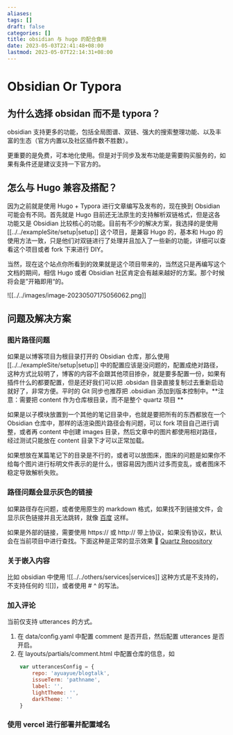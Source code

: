 ```yaml
---
aliases: 
tags: []
draft: false
categories: []
title: obsidian 与 hugo 的配合食用
date: 2023-05-03T22:41:48+08:00
lastmod: 2023-05-07T22:14:31+08:00
---
```


# Obsidian Or Typora 

## 为什么选择 obsidan 而不是 typora？

obsidian 支持更多的功能，包括全局图谱、双链、强大的搜索整理功能、以及丰富的生态（官方内置以及社区插件数不胜数）。

更重要的是免费，可本地化使用。但是对于同步及发布功能是需要购买服务的，如果有条件还是建议支持一下官方的。

## 怎么与 Hugo 兼容及搭配？

因为之前就是使用 Hugo + Typora 进行文章编写及发布的，现在换到 Obsidian 可能会有不同。首先就是 Hugo 目前还无法原生的支持解析双链格式，但是这各功能又是 Obsidian 比较核心的功能。目前有不少的解决方案，我选择的是使用 [[../../exampleSite/setup|setup]] 这个项目，是兼容 Hugo 的，基本和 Hugo 的使用方法一致，只是他们对双链进行了处理并且加入了一些新的功能，详细可以查看这个项目或者 fork 下来进行 DIY。

当然，现在这个站点你所看到的效果就是这个项目带来的，当然这只是再编写这个文档的期间，相信 Hugo 或者 Obsidian 社区肯定会有越来越好的方案。那个时候将会是”开箱即用“的。


![[../../images/image-20230507175056062.png]]

## 问题及解决方案

### 图片路径问题

如果是以博客项目为根目录打开的 Obsidian 仓库，那么使用 [[../../exampleSite/setup|setup]] 中的配置应该是没问题的，配置成绝对路径，这种方式比较明了，博客的内容不会跟其他项目掺杂，就是要多配置一份，如果有插件什么的都要配置，但是还好我们可以把 .obsidan 目录直接复制过去重新启动就好了，非常方便。平时的 Git 同步也推荐把 .obsidian 添加到版本控制中。**注意：需要把 content 作为仓库根目录，而不是整个 quartz 项目 ** 

如果是以子模块放置到一个其他的笔记目录中，也就是要把所有的东西都放在一个 Obsidian 仓库中，那样的话渲染图片路径会有问题，可以 fork 项目自己进行调整，或者再 content 中创建 images 目录，然后文章中的图片都使用相对路径，经过测试只能放在 content 目录下才可以正常加载。

如果想放在某篇笔记下的目录是不行的，或者可以放图床，图床的问题是如果你不给每个图片进行标明文件表示的是什么，很容易因为图片过多而变乱，或者图床不稳定导致解析失败。

### 路径问题会显示灰色的链接

如果路径存在问题，或者使用原生的 markdown 格式，如果找不到链接文件，会显示灰色链接并且无法跳转，就像 [百度](www.baid.com) 这样。

如果是外部的链接，需要使用 https:// 或 http:// 带上协议，如果没有协议，默认会在当前项目中进行查找。下面这种是正常的显示效果 📁 [Quartz Repository](https://github.com/ayuayue/quartz)

### 关于嵌入内容

比如 obsidian 中使用 ![[../../others/services|services]]
这种方式是不支持的，不支持任何的 !\[\[]]，或者使用 # ^ 的写法。

### 加入评论

当前仅支持 utterances 的方式。

1. 在 data/config.yaml 中配置 comment 是否开启，然后配置 utterances 是否开启。
2. 在 layouts/partials/comment.html 中配置仓库的信息，如 
```js
    var utterancesConfig = {
        repo: 'ayuayue/blogtalk',
        issueTerm: 'pathname',
        label: '',
        lightTheme: '',
        darkTheme: ''
    }
```

### 使用 vercel 进行部署并配置域名

